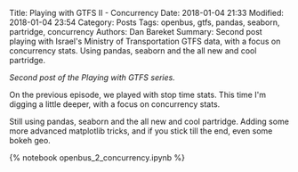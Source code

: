 Title: Playing with GTFS II - Concurrency
Date: 2018-01-04 21:33
Modified: 2018-01-04 23:54
Category: Posts
Tags: openbus, gtfs, pandas, seaborn, partridge, concurrency
Authors: Dan Bareket
Summary: Second post playing with Israel's Ministry of Transportation GTFS data, with a focus on concurrency stats. Using pandas, seaborn and the all new and cool partridge.

*Second post of the Playing with GTFS series.*


On the previous episode, we played with stop time stats. This time I'm digging a little deeper, with a focus on concurrency stats.


Still using pandas, seaborn and the all new and cool partridge. Adding some more advanced matplotlib tricks, and if you stick till the end, even some bokeh geo.

{% notebook openbus_2_concurrency.ipynb %}